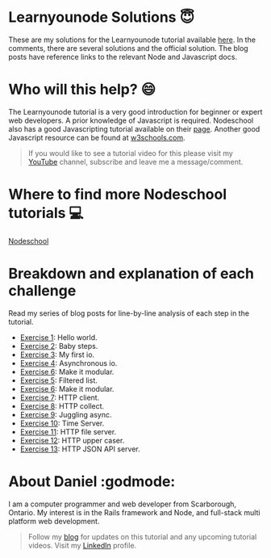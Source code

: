 # Learnyounode Solutions :innocent:

These are my solutions for the Learnyounode tutorial available [here][LearnyounodeLink].  In the comments, there are several solutions and the official solution.  The blog posts have reference links to the relevant Node and Javascript docs.


# Who will this help? :smile:

The Learnyounode tutorial is a very good introduction for beginner or expert web developers.  A prior knowledge of Javascript is required.  Nodeschool also has a good Javascripting tutorial available on their [page][javascriptingLink].  Another good Javascript resource can be found at [w3schools.com][javascriptW3].

> If you would like to see a tutorial video for this please visit my [YouTube][youtubelink] channel, subscribe and leave me a message/comment.


# Where to find more Nodeschool tutorials :computer:

[Nodeschool][nodeSchoolTutorials]


# Breakdown and explanation of each challenge

Read my series of blog posts for line-by-line analysis of each step in the tutorial.

- [Exercise 1][exercise1]:  Hello world.
- [Exercise 2][exercise2]:  Baby steps.
- [Exercise 3][exercise3]:  My first io.
- [Exercise 4][exercise4]:  Asynchronous io.
- [Exercise 6][exercise6]:  Make it modular.
- [Exercise 5][exercise5]:  Filtered list.
- [Exercise 6][exercise6]:  Make it modular.
- [Exercise 7][exercise7]:  HTTP client.
- [Exercise 8][exercise8]:  HTTP collect.
- [Exercise 9][exercise9]:  Juggling async.
- [Exercise 10][exercise10]:  Time Server.
- [Exercise 11][exercise11]:  HTTP file server.
- [Exercise 12][exercise12]:  HTTP upper caser.
- [Exercise 13][exercise13]: HTTP JSON API server.


# About Daniel :godmode:

I am a computer programmer and web developer from Scarborough, Ontario.  My interest is in the Rails framework and Node, and full-stack multi platform web development.


> Follow my [blog][bloglink] for updates on this tutorial and any upcoming tutorial videos.
> Visit my [LinkedIn][linkedinlink] profile.


<!-- Web Links -->

  [LearnyounodeLink]: <https://github.com/workshopper/learnyounode>
  [bloglink]: <https://medium.com/coding-and-web-development/learnyounode-92487f382e01#.4xabu4beh>
  [youtubelink]: <https://www.youtube.com/c/danielpaulgrechpereira>
  [linkedinlink]: <https://ca.linkedin.com/in/danielpaulpereira>
  [javascriptingLink]: <https://github.com/workshopper/javascripting>
  [nodeSchoolTutorials]: <https://nodeschool.io/#workshoppers>
  [javascriptW3]: <http://www.w3schools.com/js/>


<!-- Blog links -->

  [exercise1]: <https://medium.com/coding-and-web-development/learnyounode-exercise-1-907e214c4f28#.pxzcl7vkt>
  [exercise2]: <https://medium.com/coding-and-web-development/learnyounode-exercise-2-677f3a9d32f1#.2ls4dyw3t>
  [exercise3]: <https://medium.com/coding-and-web-development/learnyounode-exercise-3-2aa8d6aba68a#.njwfdxqqt>
  [exercise4]: <https://medium.com/@pereirawebdev/learnyounode-exercise-4-89a8b2637677#.o9nvapnz8>
  [exercise5]: <https://medium.com/coding-and-web-development/learnyounode-exercise-5-ba7e4212bd56#.iam1nr6f4>
  [exercise6]: <https://medium.com/coding-and-web-development/learnyounode-exercise-6-a9079f4e7dac#.un8yevyej>
  [exercise7]: <https://medium.com/coding-and-web-development/learnyounode-exercise-7-65019538b96c#.rl1wxpkjj>
  [exercise8]: <https://medium.com/coding-and-web-development/learnyounode-exercise-8-7dc7d8431fef#.yr581gl0j>
  [exercise9]: <https://medium.com/coding-and-web-development/learnyounode-exercise-9-331c9dcd118b#.5dhhxsnk6>
  [exercise10]: <https://medium.com/@pereirawebdev/learnyounode-exercise-10-ec922de66c3c#.u57rxlm03>
  [exercise11]: <https://medium.com/@pereirawebdev/learnyounode-exercise-11-a7968480d0fc#.u5qa0gonq>
  [exercise12]: <https://medium.com/coding-and-web-development/learnyounode-exercise-12-6eacd66e9e30#.dkmo3nndn>
  [exercise13]: <https://medium.com/coding-and-web-development/learnyounode-exercise-13-287894077c5f#.t2uyjf2cu>